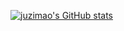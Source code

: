 [![juzimao's GitHub stats](https://github-readme-stats.vercel.app/api?username=106umao&show_icons=true&theme=gruvbox_light&count_private=false&show_owner=false)](https://github.com/106umao/juzimao)

<!-- [![Top Langs](https://github-readme-stats.vercel.app/api/top-langs/?username=106umao&hide=javascript,html,vue,php,ruby,css)](https://github.com/106umao/juzimao) -->

